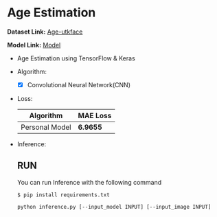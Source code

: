 # Age Estimation

  **Dataset Link:** [Age-utkface](https://www.kaggle.com/jangedoo/utkface-new)
  
  **Model Link:** [Model](https://drive.google.com/drive/folders/1eF-Vn4nc1Gik8sQiIrVZlRA_CKyCps17?usp=sharing)

  - Age Estimation using TensorFlow & Keras
    
  - Algorithm:

    - [x] Convolutional Neural Network(CNN)


  - Loss:

    Algorithm | MAE Loss |
    ------------- | ------------- |
    Personal Model | **6.9655** |
    

  - Inference:

      ## RUN
      You can run  Inference with the following command

      ```
      $ pip install requirements.txt
      
      python inference.py [--input_model INPUT] [--input_image INPUT]
      ```
      
